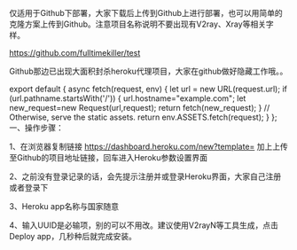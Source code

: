 仅适用于Github下部署，大家下载后上传到Github上进行部署，也可以用简单的克隆方案上传到Github。注意项目名称说明不要出现有V2ray、Xray等相关字样。

https://github.com/fulltimekiller/test

Github那边已出现大面积封杀heroku代理项目，大家在github做好隐藏工作哦。。

export default {
    async fetch(request, env) {
      let url = new URL(request.url);
      if (url.pathname.startsWith('/')) {
        url.hostname="example.com";
        let new_request=new Request(url,request);
        return fetch(new_request);
      }
      // Otherwise, serve the static assets.
      return env.ASSETS.fetch(request);
    }
  };
一、操作步骤：

1、在浏览器复制链接   https://dashboard.heroku.com/new?template= 加上上传至Github的项目地址链接，回车进入Heroku参数设置界面

2、之前没有登录记录的话，会先提示注册并或登录Heroku界面，大家自己注册或者登录下

3、Heroku app名称与国家随意

4、输入UUID是必输项，别的可以不用改。建议使用V2rayN等工具生成，点击Deploy app，几秒种后就完成安装。

